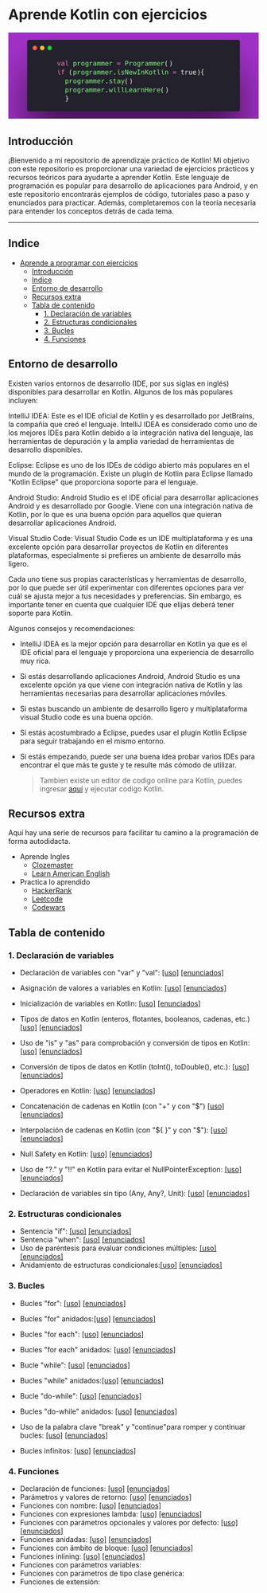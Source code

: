 # Aprende Kotlin con ejercicios

![banner](/bannerr.png)

## Introducción

¡Bienvenido a mi repositorio de aprendizaje práctico de Kotlin! Mi objetivo con este repositorio es proporcionar una variedad de ejercicios prácticos y recursos teóricos para ayudarte a aprender Kotlin. Este lenguaje de programación es popular para desarrollo de aplicaciones para Android, y en este repositorio encontrarás ejemplos de código, tutoriales paso a paso y enunciados para practicar. Además, completaremos con la teoría necesaria para entender los conceptos detrás de cada tema. 

  ----

## Indice

- [Aprende a programar con ejercicios](#aprende-a-programar-con-ejercicios)
  - [Introducción](#introducción)
  - [Indice](#indice)
  - [Entorno de desarrollo](#entorno-de-desarrollo)
  - [Recursos extra](#recursos-extra)
  - [Tabla de contenido](#tabla-de-contenido)
    - [1. Declaración de variables](#1-declaración-de-variables)
    - [2. Estructuras condicionales](#2-estructuras-condicionales)
    - [3. Bucles](#3-bucles)
    - [4. Funciones](#4-funciones)

## Entorno de desarrollo

Existen varios entornos de desarrollo (IDE, por sus siglas en inglés) disponibles para desarrollar en Kotlin. Algunos de los más populares incluyen:

IntelliJ IDEA: Este es el IDE oficial de Kotlin y es desarrollado por JetBrains, la compañía que creó el lenguaje. IntelliJ IDEA es considerado como uno de los mejores IDEs para Kotlin debido a la integración nativa del lenguaje, las herramientas de depuración y la amplia variedad de herramientas de desarrollo disponibles.

Eclipse: Eclipse es uno de los IDEs de código abierto más populares en el mundo de la programación. Existe un plugin de Kotlin para Eclipse llamado "Kotlin Eclipse" que proporciona soporte para el lenguaje.

Android Studio: Android Studio es el IDE oficial para desarrollar aplicaciones Android y es desarrollado por Google. Viene con una integración nativa de Kotlin, por lo que es una buena opción para aquellos que quieran desarrollar aplicaciones Android.

Visual Studio Code: Visual Studio Code es un IDE multiplataforma y es una excelente opción para desarrollar proyectos de Kotlin en diferentes plataformas, especialmente si prefieres un ambiente de desarrollo más ligero.

Cada uno tiene sus propias características y herramientas de desarrollo, por lo que puede ser útil experimentar con diferentes opciones para ver cuál se ajusta mejor a tus necesidades y preferencias. Sin embargo, es importante tener en cuenta que cualquier IDE que elijas deberá tener soporte para Kotlin.

Algunos consejos y recomendaciones:

  * IntelliJ IDEA es la mejor opción para desarrollar en Kotlin ya que es el IDE oficial para el lenguaje y proporciona una experiencia de desarrollo muy rica.

  * Si estás desarrollando aplicaciones Android, Android Studio es una excelente opción ya que viene con integración nativa de Kotlin y las herramientas necesarias para desarrollar aplicaciones móviles.

  * Si estas buscando un ambiente de desarrollo ligero y multiplataforma visual Studio code es una buena opción.

  * Si estás acostumbrado a Eclipse, puedes usar el plugin Kotlin Eclipse para seguir trabajando en el mismo entorno.

  * Si estás empezando, puede ser una buena idea probar varios IDEs para encontrar el que más te guste y te resulte más cómodo de utilizar.

    > Tambien existe un editor de codigo online para Kotlin, puedes ingresar 
    [aquí](https://play.kotlinlang.org/) y ejecutar codigo Kotlin.

## Recursos extra

Aquí hay una serie de recursos para facilitar tu camino a la programación de forma autodidacta.

* Aprende Ingles
  * [Clozemaster](https://www.clozemaster.com/)
  * [Learn American English](https://www.learnamericanenglishonline.com/)
* Practica lo aprendido
  * [HackerRank](https://hackerrank.com/)
  * [Leetcode](https://leetcode.com/)
  * [Codewars](https://www.codewars.com/)

## Tabla de contenido

### 1. Declaración de variables


* Declaración de variables con "var" y "val":  [[uso]](/1.%20declaracion%20de%20variables/variables%20var%20y%20val.md) 
[[enunciados]](/1.%20declaracion%20de%20variables/enunciados/declaracion%20de%20variables.md)

* Asignación de valores a variables en Kotlin: [[uso]](/1.%20declaracion%20de%20variables/asignacion%20de%20variables.md) [[enunciados]](/1.%20declaracion%20de%20variables/enunciados/asignacion%20de%20variables.md)

* Inicialización de variables en Kotlin: [[uso]](/1.%20declaracion%20de%20variables/inicializacion%20de%20variables.md) [[enunciados]](/1.%20declaracion%20de%20variables/enunciados/inicializacion%20de%20variables.md)

* Tipos de datos en Kotlin (enteros, flotantes, booleanos, cadenas, etc.)[[uso]](/1.%20declaracion%20de%20variables/tipos%20de%20datos.md) [[enunciados]](/1.%20declaracion%20de%20variables/enunciados/tipos%20de%20datos.md)

* Uso de "is" y "as" para comprobación y conversión de tipos en Kotlin: [[uso]](/1.%20declaracion%20de%20variables/uso%20de%20is%20y%20as.md) [[enunciados]](/1.%20declaracion%20de%20variables/enunciados/uso%20de%20is%20y%20as.md)

* Conversión de tipos de datos en Kotlin (toInt(), toDouble(), etc.): [[uso]](/1.%20declaracion%20de%20variables/conversion%20de%20tipos%20de%20datos.md) [[enunciados]](/1.%20declaracion%20de%20variables/enunciados/conversion%20de%20tipos%20de%20datos.md)

* Operadores en Kotlin: [[uso]](/1.%20declaracion%20de%20variables/operadores.md) [[enunciados]](/1.%20declaracion%20de%20variables/enunciados/operadores.md)

* Concatenación de cadenas en Kotlin (con "+" y con "$") [[uso]](/1.%20declaracion%20de%20variables/concatenacion%20de%20cadenas.md) [[enunciados]](/1.%20declaracion%20de%20variables/enunciados/concatenacion%20de%20cadenas.md)

* Interpolación de cadenas en Kotlin (con "\${ }" y con "$"): [[uso]](/1.%20declaracion%20de%20variables/interpolacion%20de%20cadenas.md) [[enunciados]](/1.%20declaracion%20de%20variables/enunciados/interpolacion%20de%20cadenas.md)

* Null Safety en Kotlin: [[uso]](/1.%20declaracion%20de%20variables/null%20safety.md) [[enunciados]](/1.%20declaracion%20de%20variables/enunciados/null%20safety.md)

* Uso de "?." y "!!" en Kotlin para evitar el NullPointerException: [[uso]](/1.%20declaracion%20de%20variables/evitar%20el%20NullPointerException.md) [[enunciados]](/1.%20declaracion%20de%20variables/enunciados/evitar%20el%20NullPointerException.md)

* Declaración de  variables sin tipo (Any, Any?, Unit): [[uso]](/1.%20declaracion%20de%20variables/declaracion%20de%20variables%20sin%20tipo.md) [[enunciados]](/1.%20declaracion%20de%20variables/enunciados/declaracion%20de%20variables%20sin%20tipo.md)

### 2. Estructuras condicionales

* Sentencia "if": [[uso]](/2.%20estructuras%20condicionales/sentencia%20if.md) [[enunciados]](/2.%20estructuras%20condicionales/enunciados/sentencia%20if.md)
* Sentencia "when": [[uso]](/2.%20estructuras%20condicionales/sentencia%20when.md) [[enunciados]](/2.%20estructuras%20condicionales/enunciados/sentencia%20when.md)
* Uso de paréntesis para evaluar condiciones múltiples: [[uso]](/2.%20estructuras%20condicionales/evaluar%20condiciones%20m%C3%BAltiples.md) [[enunciados]](/2.%20estructuras%20condicionales/enunciados/evaluar%20condiciones%20multiples.md)
* Anidamiento de estructuras condicionales:[[uso]](/2.%20estructuras%20condicionales/anidamiento%20de%20estructuras%20condicionales.md) [[enunciados]](/2.%20estructuras%20condicionales/enunciados/anidamiento%20de%20estructuras%20condicionales.md)

### 3. Bucles

* Bucles "for": [[uso]](/3.%20bucles/for.md) [[enunciados]](/3.%20bucles/enunciados/for.md)
* Bucles "for" anidados:[[uso]](/3.%20bucles/for-anidados.md) [[enunciados]](/3.%20bucles/enunciados/for-anidados.md)
* Bucles "for each": [[uso]](/3.%20bucles/for%20each.md) [[enunciados]](/3.%20bucles/enunciados/for%20each.md)
* Bucles "for each" anidados: [[uso]](/3.%20bucles/for-each-anidados.md) [[enunciados]](/3.%20bucles/enunciados/for-each-anidados.md)
* Bucle "while": [[uso]](/3.%20bucles/while.md) [[enunciados]](/3.%20bucles/enunciados/while.md)
* Bucles "while" anidados:[[uso]](/3.%20bucles/while-anidados.md) [[enunciados]](/3.%20bucles/enunciados/while-anidados.md)
* Bucle "do-while": [[uso]](/3.%20bucles/do-while.md) [[enunciados]](/3.%20bucles/enunciados/do-while.md)
* Bucles "do-while" anidados: [[uso]](/3.%20bucles/do-while-anidados.md) [[enunciados]](/3.%20bucles/enunciados/do-while-anidados.md)
* Uso de la palabra clave "break" y "continue"para romper y continuar bucles: [[uso]](/3.%20bucles/break-y-continue.md) [[enunciados]](/3.%20bucles/enunciados/break-y-continue.md)

* Bucles infinitos: [[uso]](/3.%20bucles/infinitos.md) [[enunciados]](/3.%20bucles/enunciados/infinitos.md)


### 4. Funciones

* Declaración de funciones: [[uso]](/4.%20funciones/declaracion%20de%20funciones.md) [[enunciados]](/4.%20funciones/enunciados/declaracion%20de%20funciones.md)
* Parámetros y valores de retorno: [[uso]](/4.%20funciones/parametros%20y%20valores%20de%20retorno.md) [[enunciados]](/4.%20funciones/enunciados/parametros%20y%20valores%20de%20retorno.md)
* Funciones con nombre: [[uso]](/4.%20funciones/con%20nombre.md) [[enunciados]](/4.%20funciones/enunciados/con%20nombre.md)
* Funciones con expresiones lambda: [[uso]](/4.%20funciones/con%20expresiones%20lambda.md) [[enunciados]](/4.%20funciones/enunciados/con%20expresiones%20lambda.md)
* Funciones con parámetros opcionales y valores por defecto: [[uso]](/4.%20funciones/parametros%20opcionales%20y%20valores%20por%20defecto.md) [[enunciados]](/4.%20funciones/enunciados/parametros%20opcionales%20y%20valores%20por%20defecto.md)
* Funciones anidadas: [[uso]](/4.%20funciones/anidadas.md) [[enunciados]](/4.%20funciones/enunciados/anidadas.md)
* Funciones con ámbito de bloque: [[uso]](/4.%20funciones/con%20ambito%20de%20bloque.md) [[enunciados]](/4.%20funciones/con%20ambito%20de%20bloque.md)
* Funciones inlining: [[uso]](/4.%20funciones/inlining.md) [[enunciados]](/4.%20funciones/enunciados/inlining.md)
* Funciones con parámetros variables:
* Funciones con parámetros de tipo clase genérica:
* Funciones de extensión: